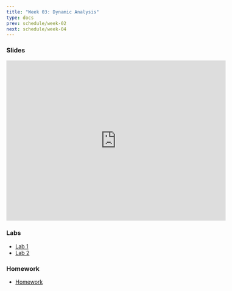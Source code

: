 ```yaml
---
title: "Week 03: Dynamic Analysis"
type: docs
prev: schedule/week-02
next: schedule/week-04
---
```


### Slides

<iframe src="https://slides.com/chasekanipe/week-2/embed" width="576" height="420" title="Week 3" scrolling="no" frameborder="0" webkitallowfullscreen mozallowfullscreen allowfullscreen></iframe>

### Labs

- [Lab 1](lab-1/)
- [Lab 2](lab-2/)

### Homework

- [Homework](hw/)
